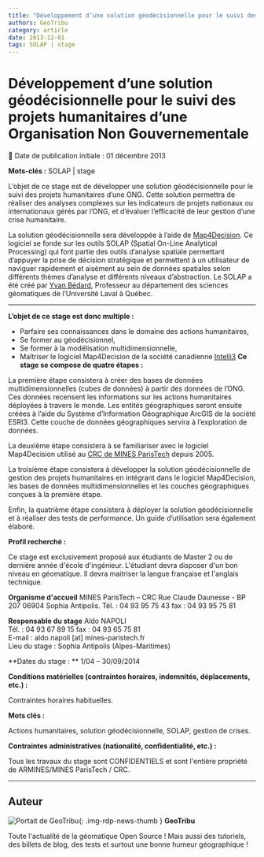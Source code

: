 ```yaml
---
title: "Développement d’une solution géodécisionnelle pour le suivi des projets humanitaires d’une Organisation Non Gouvernementale"
authors: GeoTribu
category: article
date: 2013-12-01
tags: SOLAP | stage
---
```


# Développement d’une solution géodécisionnelle pour le suivi des projets humanitaires d’une Organisation Non Gouvernementale


:calendar: Date de publication initiale : 01 décembre 2013

**Mots-clés :** SOLAP | stage

L’objet de ce stage est de développer une solution géodécisionnelle pour le suivi des projets humanitaires d’une ONG. Cette solution permettra de réaliser des analyses complexes sur les indicateurs de projets nationaux ou internationaux gérés par l’ONG, et d’évaluer l’efficacité de leur gestion d’une crise humanitaire.

 La solution géodécisionnelle sera développée à l’aide de [Map4Decision](http://www.intelli3.com/). Ce logiciel se fonde sur les outils SOLAP (Spatial On-Line Analytical Processing) qui font partie des outils d’analyse spatiale permettant d’appuyer la prise de décision stratégique et permettent à un utilisateur de naviguer rapidement et aisément au sein de données spatiales selon différents thèmes d’analyse et différents niveaux d’abstraction. Le SOLAP a été créé par [Yvan Bédard](http://yvanbedard.scg.ulaval.ca/), Professeur au département des sciences géomatiques de l’Université Laval à Québec.

----

**L’objet de ce stage est donc multiple :**

* Parfaire ses connaissances dans le domaine des actions humanitaires,
* Se former au géodécisionnel,
* Se former à la modélisation multidimensionnelle,
* Maîtriser le logiciel Map4Decision de la société canadienne [Intelli3](http://www.intelli3.com)
**Ce stage se compose de quatre étapes :**

La première étape consistera à créer des bases de données multidimensionnelles (cubes de données) à partir des données de l’ONG. Ces données recensent les informations sur les actions humanitaires déployées à travers le monde. Les entités géographiques seront ensuite créées à l’aide du Système d’Information Géographique ArcGIS de la société ESRI3. Cette couche de données géographiques servira à l’exploration de données.

La deuxième étape consistera à se familiariser avec le logiciel Map4Decision utilisé au [CRC de MINES ParisTech](http://www.crc.mines-paristech.fr/fr/index.html) depuis 2005.

La troisième étape consistera à développer la solution géodécisionnelle de gestion des projets humanitaires en intégrant dans le logiciel Map4Decision, les bases de données multidimensionnelles et les couches géographiques conçues à la première étape.

Enfin, la quatrième étape consistera à déployer la solution géodécisionnelle et à réaliser des tests de performance. Un guide d’utilisation sera également élaboré.

**Profil recherché :**

Ce stage est exclusivement proposé aux étudiants de Master 2 ou de dernière année d'école d'ingénieur. L'étudiant devra disposer d'un bon niveau en géomatique. Il devra maitriser la langue française et l'anglais technique.

**Organisme d'accueil** MINES ParisTech – CRC Rue Claude Daunesse - BP 207 06904 Sophia Antipolis. Tél. : 04 93 95 75 43 fax : 04 93 95 75 81

**Responsable du stage** Aldo NAPOLI  
Tél. : 04 93 67 89 15 fax : 04 93 65 75 81  
E-mail : aldo.napoli [at] mines-paristech.fr  
Lieu du stage : Sophia Antipolis (Alpes-Maritimes)

**Dates du stage : ** 1/04 – 30/09/2014

**Conditions matérielles (contraintes horaires, indemnités, déplacements, etc.) :**

Contraintes horaires habituelles.

**Mots clés :**

Actions humanitaires, solution géodécisionnelle, SOLAP, gestion de crises.

**Contraintes administratives (nationalité, confidentialité, etc.) :**

Tous les travaux du stage sont CONFIDENTIELS et sont l'entière propriété de ARMINES/MINES ParisTech / CRC.



----

## Auteur

![Portait de GeoTribu](https://cdn.geotribu.fr/images/internal/charte/geotribu\_logo\_64x64.png){: .img-rdp-news-thumb }
**GeoTribu**

Toute l'actualité de la géomatique Open Source ! Mais aussi des tutoriels, des billets de blog, des tests et surtout une bonne humeur géographique !
